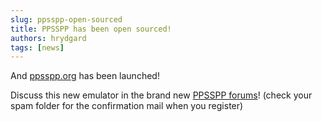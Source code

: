 ```yaml
---
slug: ppsspp-open-sourced
title: PPSSPP has been open sourced!
authors: hrydgard
tags: [news]
---
```


And [ppsspp.org](https://www.ppsspp.org/) has been launched!

Discuss this new emulator in the brand new [PPSSPP forums](https://forums.ppsspp.org/)! (check your spam folder for the confirmation mail when you register)

